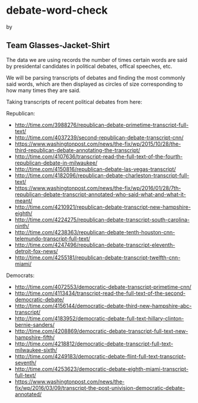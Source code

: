# debate-word-check
by
## Team Glasses-Jacket-Shirt
The data we are using records the number of times certain words are said by presidental candidates in political debates, offical speeches, etc.

We will be parsing transcripts of debates and finding the most commonly said words, which are then displayed as circles of size corresponding to how many times they are said. 

Taking transcripts of recent political debates from here:

Republican:
* http://time.com/3988276/republican-debate-primetime-transcript-full-text/
* http://time.com/4037239/second-republican-debate-transcript-cnn/
* https://www.washingtonpost.com/news/the-fix/wp/2015/10/28/the-third-republican-debate-annotating-the-transcript/
* http://time.com/4107636/transcript-read-the-full-text-of-the-fourth-republican-debate-in-milwaukee/
* http://time.com/4150816/republican-debate-las-vegas-transcript/
* http://time.com/4182096/republican-debate-charleston-transcript-full-text/
* https://www.washingtonpost.com/news/the-fix/wp/2016/01/28/7th-republican-debate-transcript-annotated-who-said-what-and-what-it-meant/
* http://time.com/4210921/republican-debate-transcript-new-hampshire-eighth/
* http://time.com/4224275/republican-debate-transcript-south-carolina-ninth/
* http://time.com/4238363/republican-debate-tenth-houston-cnn-telemundo-transcript-full-text/
* http://time.com/4247496/republican-debate-transcript-eleventh-detroit-fox-news/
* http://time.com/4255181/republican-debate-transcript-twelfth-cnn-miami/

Democrats:
* http://time.com/4072553/democratic-debate-transcript-primetime-cnn/
* http://time.com/4113434/transcript-read-the-full-text-of-the-second-democratic-debate/
* http://time.com/4156144/democratic-debate-third-new-hampshire-abc-transcript/
* http://time.com/4183952/democratic-debate-full-text-hillary-clinton-bernie-sanders/
* http://time.com/4208869/democratic-debate-transcript-full-text-new-hampshire-fifth/
* http://time.com/4218812/democratic-debate-transcript-full-text-milwaukee-sixth/
* http://time.com/4249183/democratic-debate-flint-full-text-transcript-seventh/
* http://time.com/4253623/democratic-debate-eighth-miami-transcript-full-text/
* https://www.washingtonpost.com/news/the-fix/wp/2016/03/09/transcript-the-post-univision-democratic-debate-annotated/
